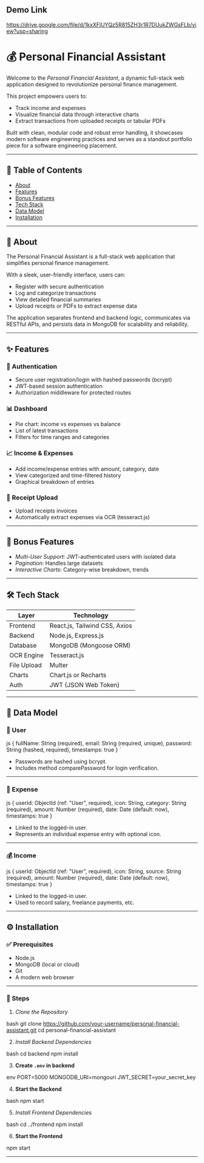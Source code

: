 ## Demo Link 
https://drive.google.com/file/d/1kxXFlUYQz5R815ZH3r1R7DUukZWGsFLb/view?usp=sharing


# 💰 Personal Financial Assistant

Welcome to the *Personal Financial Assistant*, a dynamic full-stack web application designed to revolutionize personal finance management.

This project empowers users to:
- Track income and expenses
- Visualize financial data through interactive charts
- Extract transactions from uploaded receipts or tabular PDFs

Built with clean, modular code and robust error handling, it showcases modern software engineering practices and serves as a standout portfolio piece for a software engineering placement.

---

## 📑 Table of Contents

- [About](#about)
- [Features](#features)
- [Bonus Features](#bonus-features)
- [Tech Stack](#tech-stack)
- [Data Model](#data-model)
- [Installation](#installation)

---

## 📘 About

The Personal Financial Assistant is a full-stack web application that simplifies personal finance management.

With a sleek, user-friendly interface, users can:
- Register with secure authentication
- Log and categorize transactions
- View detailed financial summaries
- Upload receipts or PDFs to extract expense data

The application separates frontend and backend logic, communicates via RESTful APIs, and persists data in MongoDB for scalability and reliability.

---

## ✨ Features

### 🔐 Authentication
- Secure user registration/login with hashed passwords (bcrypt)
- JWT-based session authentication
- Authorization middleware for protected routes

### 📊 Dashboard
- Pie chart: income vs expenses vs balance
- List of latest transactions
- Filters for time ranges and categories

### 📈 Income & Expenses
- Add income/expense entries with amount, category, date
- View categorized and time-filtered history
- Graphical breakdown of entries

### 🧾 Receipt Upload
- Upload receipts invoices
- Automatically extract expenses via OCR (tesseract.js)

---

## 🚀 Bonus Features

- *Multi-User Support*: JWT-authenticated users with isolated data
- *Pagination*: Handles large datasets
- *Interactive Charts*: Category-wise breakdown, trends

---

## 🛠 Tech Stack

| Layer        | Technology                     |
|--------------|--------------------------------|
| Frontend     | React.js, Tailwind CSS, Axios  |
| Backend      | Node.js, Express.js            |
| Database     | MongoDB (Mongoose ORM)         |
| OCR Engine   | Tesseract.js                   |
| File Upload  | Multer                         |
| Charts       | Chart.js or Recharts           |
| Auth         | JWT (JSON Web Token)           |

---

## 🧩 Data Model

### 👤 User

js
{
  fullName: String (required),
  email: String (required, unique),
  password: String (hashed, required),
  timestamps: true
}
`

* Passwords are hashed using bcrypt.
* Includes method comparePassword for login verification.

---

### 💸 Expense

js
{
  userId: ObjectId (ref: "User", required),
  icon: String,
  category: String (required),
  amount: Number (required),
  date: Date (default: now),
  timestamps: true
}


* Linked to the logged-in user.
* Represents an individual expense entry with optional icon.

---

### 💰 Income

js
{
  userId: ObjectId (ref: "User", required),
  icon: String,
  source: String (required),
  amount: Number (required),
  date: Date (default: now),
  timestamps: true
}


* Linked to the logged-in user.
* Used to record salary, freelance payments, etc.

---

## ⚙ Installation

### ✅ Prerequisites

* Node.js
* MongoDB (local or cloud)
* Git
* A modern web browser

---

### 🔧 Steps

1. *Clone the Repository*

bash
git clone https://github.com/your-username/personal-financial-assistant.git
cd personal-financial-assistant


2. *Install Backend Dependencies*

bash
cd backend
npm install


3. **Create `.env` in backend**

env
PORT=5000
MONGODB_URI=mongouri
JWT_SECRET=your_secret_key


4. **Start the Backend**

bash
npm start


5. *Install Frontend Dependencies*

bash
cd ../frontend
npm install


6. **Start the Frontend**

npm start


---
